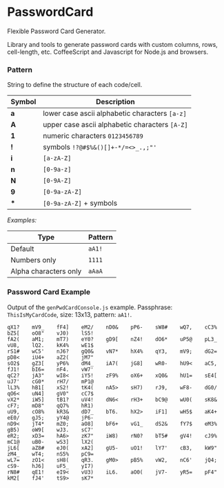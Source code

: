 PasswordCard
============

Flexible Password Card Generator.

Library and tools to generate password cards with custom columns, rows, cell-length, etc. CoffeeScript and Javascript for Node.js and browsers.

### Pattern
String to define the structure of each code/cell.

| Symbol | Description                                    |
| ------ | ---------------------------------------------- |
| __a__  | lower case ascii alphabetic characters `[a-z]` |
| __A__  | upper case ascii alphabetic characters `[A-Z]` |
| __1__  | numeric characters `0123456789`                |
| __!__  | symbols `!?@#$%&()[]+-*/=<>_.,;"'`             |
| __i__  | `[a-zA-Z]`                                     |
| __n__  | `[0-9a-z]`                                     |
| __N__  | `[0-9A-Z]`                                     |
| __9__  | `[0-9a-zA-Z]`                                  |
| __*__  | `[0-9a-zA-Z]` + symbols                        |

_Examples:_

| Type                  | Pattern |
| --------------------- | ------- |
| Default               | `aA1!`  |
| Numbers only          | `1111`  |
| Alpha characters only | `aAaA`  |

### Password Card Example

Output of the `genPwdCardConsole.js` example. Passphrase: `ThisIsMyCardCode`, size: 13x13, pattern: `aA1!`.

	qX1?	mV9_	fF4]	eM2/	nD0&	pP6-	sW8#	wQ7,	cC3%	bZ5[	oO8"	vJ0)	lS5!
	fA2(	aM1;	mT7)	eY0?	gD9[	nZ4!	dO6*	uP5@	pL3_	vU8,	lQ2.	kK4%	wE1$
	rS1#	wC5'	nJ6?	gQ0&	vN7*	hX4%	qY3,	mV9;	dG2=	pD8<	iU4+	aZ2(	jM7"
	sO2$	gZ3[	yP6%	dM4_	iA7(	jG8]	wR0-	hU9<	aC5,	fJ1!	bI6=	nF4.	vW7'
	qC2?	jA3"	wI8<	iY5!	zF9%	oX6+	xQ0&	hU1=	sE4[	uJ7'	cG0*	rH7/	mP1@
	lL3%	hB1[	xS2!	tK4(	nA5>	sH7)	rJ9,	wF8-	dG0/	qO6<	uN4]	gV0"	cC7$
	vX2*	iW5]	tB1?	uV4!	dN6<	rH3+	bC9@	wU0(	sK8&	cF7;	mD8"	qQ7%	hR1)
	uU9,	cO8%	kR3&	dD7_	bT6.	hX2>	iF1]	wH5$	aK4+	eE0/	gJ5;	yY4@	jP6-
	nD9<	jT4*	mZ0;	aO8]	bF6+	vG1_	dS2&	fY7$	eM3%	gB5)	oW9[	wJ3.	sC7'
	eR2;	xD3=	hA6>	zK7"	iW8)	rN0?	bT5#	gV4!	cJ9%	mC1@	uB0-	wS3]	lX2(
	jL6[	aZ8#	eJ0(	xA2]	gU5-	uO1!	lY7'	cB3,	kW9"	zM4_	wT4;	nS5%	pC9=
	wL7=	zO1<	sH8(	qR3.	gM0>	pB5%	vW2,	nC6'	jQ4;	cS9-	hJ6]	uF5_	yI7)
	rN8#	qE1!	eI9<	vU3)	iL6.	aO0(	jV7-	yR5=	pF4"	kM2[	fJ4'	tS9>	sK7*
